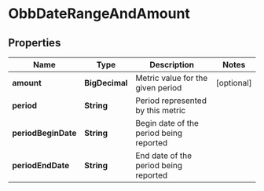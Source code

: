 

# ObbDateRangeAndAmount


## Properties

| Name | Type | Description | Notes |
|------------ | ------------- | ------------- | -------------|
|**amount** | **BigDecimal** | Metric value for the given period |  [optional] |
|**period** | **String** | Period represented by this metric |  |
|**periodBeginDate** | **String** | Begin date of the period being reported |  |
|**periodEndDate** | **String** | End date of the period being reported |  |



